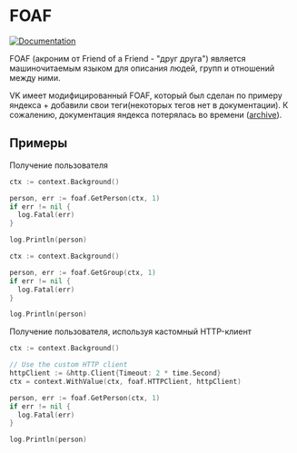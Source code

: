 # FOAF

[![Documentation](https://godoc.org/github.com/SevereCloud/vksdk/foaf?status.svg)](https://pkg.go.dev/github.com/SevereCloud/vksdk/foaf)

FOAF (акроним от Friend of a Friend - "друг друга") является машиночитаемым
языком для описания людей, групп и отношений между ними.

VK имеет модифицированный FOAF, который был сделан по примеру яндекса + добавили
свои теги(некоторых тегов нет в документации). К сожалению, документация яндекса
потерялась во времени ([archive](https://web.archive.org/web/20140909053226/http://api.yandex.ru/blogs/doc/indexation/concepts/what-is-foaf.xml)).

## Примеры

Получение пользователя

```go
ctx := context.Background()

person, err := foaf.GetPerson(ctx, 1)
if err != nil {
  log.Fatal(err)
}

log.Println(person)
```

```go
ctx := context.Background()

person, err := foaf.GetGroup(ctx, 1)
if err != nil {
  log.Fatal(err)
}

log.Println(person)
```

Получение пользователя, используя кастомный HTTP-клиент

```go
ctx := context.Background()

// Use the custom HTTP client
httpClient := &http.Client{Timeout: 2 * time.Second}
ctx = context.WithValue(ctx, foaf.HTTPClient, httpClient)

person, err := foaf.GetPerson(ctx, 1)
if err != nil {
  log.Fatal(err)
}

log.Println(person)
```
